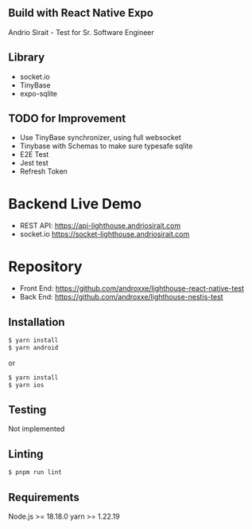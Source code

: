## Build with React Native Expo

Andrio Sirait - Test for Sr. Software Engineer

## Library 
- socket.io
- TinyBase
- expo-sqlite

## TODO for Improvement
- Use TinyBase synchronizer, using full websocket
- Tinybase with Schemas to make sure typesafe sqlite
- E2E Test
- Jest test
- Refresh Token


# Backend Live Demo

- REST API: https://api-lighthouse.andriosirait.com
- socket.io https://socket-lighthouse.andriosirait.com

# Repository

- Front End: https://github.com/androxxe/lighthouse-react-native-test
- Back End: https://github.com/androxxe/lighthouse-nestjs-test

## Installation

```bash
$ yarn install
$ yarn android 
```

or
```bash
$ yarn install
$ yarn ios
```

## Testing
Not implemented

## Linting

```bash
$ pnpm run lint
```

## Requirements

Node.js >= 18.18.0
yarn >= 1.22.19
